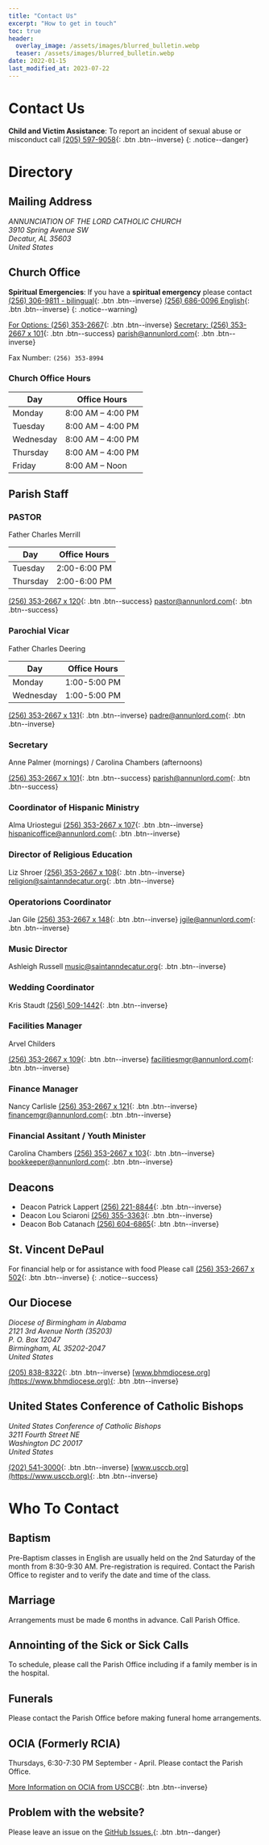 ```yaml
---
title: "Contact Us"
excerpt: "How to get in touch"
toc: true
header:
  overlay_image: /assets/images/blurred_bulletin.webp
  teaser: /assets/images/blurred_bulletin.webp
date: 2022-01-15
last_modified_at: 2023-07-22
---
```


# Contact Us

**Child and Victim Assistance**:
To report an incident of sexual abuse or misconduct call
[(205) 597-9058](tel:+12055979058){: .btn .btn--inverse}
{: .notice--danger}

# Directory

## Mailing Address

<address>
 ANNUNCIATION OF THE LORD CATHOLIC CHURCH<br/> 3910 Spring Avenue SW<br/> Decatur, AL 35603<br/> United States
</address>

## Church Office

**Spiritual Emergencies**:
If you have a **spiritual emergency** please contact
[(256) 306-9811 - bilingual](tel:+12563069811){: .btn .btn--inverse}
[(256) 686-0096 English](tel:+12566860096){: .btn .btn--inverse}
{: .notice--warning}

[For Options: (256) 353-2667](tel:+12563532667){: .btn .btn--inverse}
[Secretary: (256) 353-2667 x 101](tel:+1-256-353-2667;ext=101){: .btn .btn--success}
[parish@annunlord.com](mailto:parish@annunlord.com){: .btn .btn--inverse}

Fax Number: `(256) 353-8994`

### Church Office Hours

| Day       | Office Hours      |
| --------- | ----------------- |
| Monday    | 8:00 AM – 4:00 PM |
| Tuesday   | 8:00 AM – 4:00 PM |
| Wednesday | 8:00 AM – 4:00 PM |
| Thursday  | 8:00 AM – 4:00 PM |
| Friday    | 8:00 AM – Noon    |

## Parish Staff

### PASTOR

Father Charles Merrill

| Day      | Office Hours |
| -------- | ------------ |
| Tuesday  | 2:00-6:00 PM |
| Thursday | 2:00-6:00 PM |

[(256) 353-2667 x 120](tel:+1-256-353-2667;ext=120){: .btn .btn--success}
[pastor@annunlord.com](mailto:pastor@annunlord.com){: .btn .btn--success}

### Parochial Vicar

Father Charles Deering

| Day       | Office Hours |
| --------- | ------------ |
| Monday    | 1:00-5:00 PM |
| Wednesday | 1:00-5:00 PM |

[(256) 353-2667 x 131](tel:+1-256-353-2667;ext=131){: .btn .btn--inverse}
[padre@annunlord.com](mailto:padre@annunlord.com){: .btn .btn--inverse}

### Secretary

Anne Palmer (mornings) / Carolina Chambers (afternoons)

[(256) 353-2667 x 101](tel:+1-256-353-2667;ext=101){: .btn .btn--success}
[parish@annunlord.com](mailto:parish@annunlord.com){: .btn .btn--success}

### Coordinator of Hispanic Ministry

Alma Uriostegui
[(256) 353-2667 x 107](tel:+1-256-353-2667;ext=107){: .btn .btn--inverse}
[hispanicoffice@annunlord.com](mailto:hispanicoffice@annunlord.com){: .btn .btn--inverse}

### Director of Religious Education

Liz Shroer
[(256) 353-2667 x 108](tel:+1-256-353-2667;ext=108){: .btn .btn--inverse}
[religion@saintanndecatur.org](mailto:religion@saintanndecatur.org){: .btn .btn--inverse}

### Operatorions Coordinator

Jan Gile
[(256) 353-2667 x 148](tel:+1-256-353-2667;ext=148){: .btn .btn--inverse}
[jgile@annunlord.com](mailto:jgile@annunlord.com){: .btn .btn--inverse}

### Music Director

Ashleigh Russell
[music@saintanndecatur.org](mailto:music@saintanndecatur.org){: .btn .btn--inverse}

### Wedding Coordinator

Kris Staudt
[(256) 509-1442](tel:+12565091442){: .btn .btn--inverse}

### Facilities Manager

Arvel Childers

[(256) 353-2667 x 109](tel:+1-256-353-2667;ext=109){: .btn .btn--inverse}
[facilitiesmgr@annunlord.com](mailto:facilitiesmgr@annunlord.com){: .btn .btn--inverse}

### Finance Manager

Nancy Carlisle
[(256) 353-2667 x 121](tel:+1-256-353-2667;ext=121){: .btn .btn--inverse}
[financemgr@annunlord.com](mailto:financemgr@annunlord.com){: .btn .btn--inverse}

### Financial Assitant / Youth Minister

Carolina Chambers
[(256) 353-2667 x 103](tel:+1-256-353-2667;ext=103){: .btn .btn--inverse}
[bookkeeper@annunlord.com](mailto:bookkeeper@annunlord.com){: .btn .btn--inverse}

## Deacons

- Deacon Patrick Lappert [(256) 221-8844](tel:+12562218844){: .btn .btn--inverse}
- Deacon Lou Sciaroni [(256) 355-3363](tel:+12563553363){: .btn .btn--inverse}
- Deacon Bob Catanach [(256) 604-6865](tel:+12566046865){: .btn .btn--inverse}

## St. Vincent DePaul

For financial help or for assistance with food Please call
[(256) 353-2667 x 502](tel:+1-256-353-2667;ext=502){: .btn .btn--inverse}
{: .notice--success}

## Our Diocese

<address>
Diocese of Birmingham in Alabama<br/>
2121 3rd Avenue North (35203)<br/>
P. O. Box 12047<br/>
Birmingham, AL 35202-2047<br/>
United States
</address>

[(205) 838-8322](tel:+12058388322){: .btn .btn--inverse}
[www.bhmdiocese.org](https://www.bhmdiocese.org){: .btn .btn--inverse}

## United States Conference of Catholic Bishops

<address>
United States Conference of Catholic Bishops<br/>
3211 Fourth Street NE<br/>
Washington DC 20017<br/>
United States
</address>

[(202) 541-3000](tel:+12025413000){: .btn .btn--inverse}
[www.usccb.org](https://www.usccb.org){: .btn .btn--inverse}

# Who To Contact

## Baptism

Pre-Baptism classes in English are usually held on the 2nd Saturday of the month from 8:30-9:30 AM. Pre-registration is required. Contact the Parish Office to register and to verify the date and time of the class.

## Marriage

Arrangements must be made 6 months in advance.
Call Parish Office.

## Annointing of the Sick or Sick Calls

To schedule, please call the Parish Office including
if a family member is in the hospital.

## Funerals

Please contact the Parish Office before making
funeral home arrangements.

## OCIA (Formerly RCIA)

Thursdays, 6:30-7:30 PM September - April.
Please contact the Parish Office.

[More Information on OCIA from USCCB](https://www.usccb.org/beliefs-and-teachings/who-we-teach/christian-initiation-of-adults){: .btn .btn--inverse}

## Problem with the website?

Please leave an issue on the [GitHub Issues.](https://github.com/annunlord/annunlord.github.io/issues){: .btn .btn--danger}
